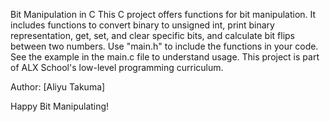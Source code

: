 
Bit Manipulation in C
This C project offers functions for bit manipulation. It includes functions to convert binary to unsigned int, print binary representation, get, set, and clear specific bits, and calculate bit flips between two numbers. Use "main.h" to include the functions in your code. See the example in the main.c file to understand usage. This project is part of ALX School's low-level programming curriculum.

Author: [Aliyu Takuma]

Happy Bit Manipulating!
